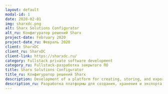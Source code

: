 ```yaml
---
layout: default
modal-id: 1
date: 2020-02-01
img: sharxdc.png
alt: Sharx Solutions Configurator
alt_ru: Конфигуратор решений Sharx
project-date: February 2020
project-date_ru: Февраль 2020
client: SharxDC
client_ru: SharxDC
client-link: https://sharxdc.ru/
category: Fullstack private software development
category_ru: Fullstack-разработка закрытого ПО
title: Sharx Solutions Configurator
title_ru: Конфигуратор решений Sharx
description: Development of a platform for creating, storing, and exporting Sharx technical solutions with partner and employee access management. Solved task of matching equipment and component types considering various parameters of both. Python3/Flask/PostgreSQL/Bootstrap4
description_ru: Разработка платформы для создания, хранения и экспорта технических решений Sharx с организацией доступа партнёров и сотрудников компании. Была решена задача по сопоставлению типов оборудования и компонентов с учётом различных параметров как оборудования, так и компонентов. Python3/Flask/PostgreSQL/Bootstrap4
---
```

